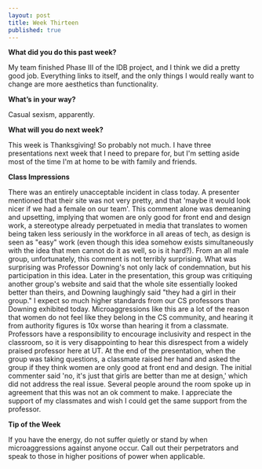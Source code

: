 ```yaml
---
layout: post
title: Week Thirteen
published: true
---
```

**What did you do this past week?**

My team finished Phase III of the IDB project, and I think we did a pretty good job. Everything links to itself, and the only things I would really want to change are more aesthetics than functionality. 

**What’s in your way?**

Casual sexism, apparently.

**What will you do next week?**

This week is Thanksgiving! So probably not much. I have three presentations next week that I need to prepare for, but I'm setting aside most of the time I'm at home to be with family and friends. 

**Class Impressions**

There was an entirely unacceptable incident in class today. A presenter mentioned that their site was not very pretty, and that 'maybe it would look nicer if we had a female on our team'. This comment alone was demeaning and upsetting, implying that women are only good for front end and design work, a stereotype already perpetuated in media that translates to women being taken less seriously in the workforce in all areas of tech, as design is seen as "easy" work (even though this idea somehow exists simultaneously with the idea that men cannot do it as well, so is it hard?). From an all male group, unfortunately, this comment is not terribly surprising. What was surprising was Professor Downing's not only lack of condemnation, but his participation in this idea. Later in the presentation, this group was critiquing another group's website and said that the whole site essentially looked better than theirs, and Downing laughingly said "they had a girl in their group." I expect so much higher standards from our CS professors than Downing exhibited today. Microaggressions like this are a lot of the reason that women do not feel like they belong in the CS community, and hearing it from authority figures is 10x worse than hearing it from a classmate. Professors have a responsibility to encourage inclusivity and respect in the classroom, so it is very disappointing to hear this disrespect from a widely praised professor here at UT. 
At the end of the presentation, when the group was taking questions, a classmate raised her hand and asked the group if they think women are only good at front end and design. The initial commenter said 'no, it's just that girls are better than me at design,' which did not address the real issue. Several people around the room spoke up in agreement that this was not an ok comment to make. I appreciate the support of my classmates and wish I could get the same support from the professor.

**Tip of the Week**

If you have the energy, do not suffer quietly or stand by when microaggressions against anyone occur. Call out their perpetrators and speak to those in higher positions of power when applicable.